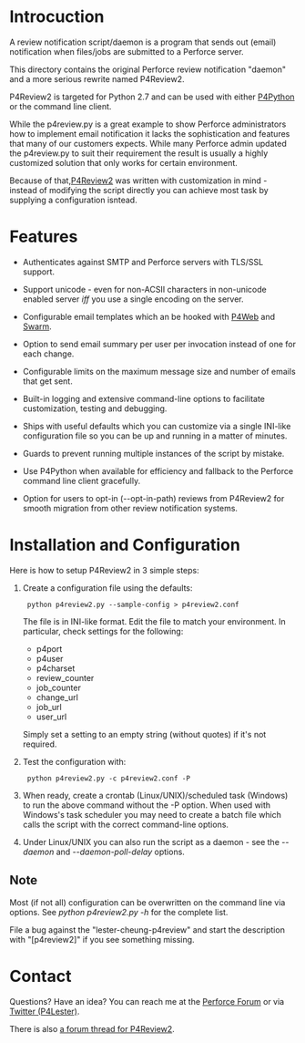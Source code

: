 # Introcuction #

A review notification script/daemon is a program that sends out (email) notification when files/jobs are submitted to a Perforce server.

This directory contains the original Perforce review notification "daemon" and a
more serious rewrite named P4Review2.

P4Review2 is targeted for Python 2.7 and can be used with either [P4Python](http://www.perforce.com/downloads/p4python) or the command line client.


While the p4review.py is a great example to show Perforce administrators how to
implement email notification it lacks the sophistication and features that many of our
customers expects. While many Perforce admin updated the p4review.py to suit their
requirement the result is usually a highly customized solution that only works for certain environment.

Because of that,[P4Review2](http://public.perforce.com/wiki/P4Review2)
was written with customization in mind - instead of modifying the script directly
you can achieve most task by supplying a configuration isntead.


# Features #

* Authenticates against SMTP and Perforce servers with TLS/SSL
  support.

* Support unicode - even for non-ACSII characters in non-unicode
  enabled server *iff* you use a single encoding on the server.

* Configurable email templates which an be hooked with  [P4Web](http://www.perforce.com/product/components/perforce-clients?qt-perforce_graphical_tools=1#qt-perforce_graphical_tools) and [Swarm](http://www.perforce.com/product/components/swarm).

* Option to send email summary per user per invocation instead of one
  for each change.

* Configurable limits on the maximum message size and number of emails that get
  sent.

* Built-in logging and extensive command-line options to facilitate
  customization, testing and debugging.

* Ships with useful defaults which you can customize via a single INI-like configuration file so you can be up and running in a matter of minutes.

* Guards to prevent running multiple instances of the script by mistake.

* Use P4Python when available for efficiency and fallback to the Perforce command line client gracefully.

* Option for users to opt-in (--opt-in-path) reviews from P4Review2 for smooth migration from other review notification systems.



# Installation and Configuration #

Here is how to setup P4Review2 in 3 simple steps:

1. Create a configuration file using the defaults:

        python p4review2.py --sample-config > p4review2.conf

   The file is in INI-like format. Edit the file to match your environment.
   In particular, check settings for the following:

   * p4port
   * p4user
   * p4charset
   * review_counter
   * job_counter
   * change_url
   * job_url
   * user_url

   Simply set a setting to an empty string (without quotes) if it's not required.

2. Test the configuration with:

        python p4review2.py -c p4review2.conf -P

3. When ready, create a crontab (Linux/UNIX)/scheduled task (Windows)
   to run the above command without the -P option. When used with
   Windows's task scheduler you may need to create a batch file which
   calls the script with the correct command-line options.

4. Under Linux/UNIX you can also run the script as a daemon - see the *--daemon*
   and *--daemon-poll-delay* options.


## Note ##

Most (if not all) configuration can be overwritten on the command line via
options. See *python p4review2.py -h* for the complete list.

File a bug against the "lester-cheung-p4review" and start the description with "[p4review2]" if you see something missing.


# Contact #

Questions? Have an idea? You can reach me at the [Perforce
Forum](http://forums.perforce.com/index.php?/user/1195-p4lester/) or
via [Twitter (P4Lester)](https://twitter.com/p4lester).

There is also [a forum thread for P4Review2](http://forums.perforce.com/index.php?/topic/2306-p4review2).
